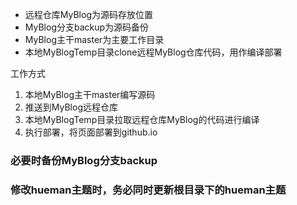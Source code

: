* 远程仓库MyBlog为源码存放位置
* MyBlog分支backup为源码备份
* MyBlog主干master为主要工作目录
* 本地MyBlogTemp目录clone远程MyBlog仓库代码，用作编译部署

工作方式
1. 本地MyBlog主干master编写源码
2. 推送到MyBlog远程仓库
3. 本地MyBlogTemp目录拉取远程仓库MyBlog的代码进行编译
4. 执行部署，将页面部署到github.io

### 必要时备份MyBlog分支backup
### 修改hueman主题时，务必同时更新根目录下的hueman主题